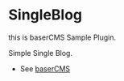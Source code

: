 # SingleBlog

this is baserCMS Sample Plugin.

Simple Single Blog.

- See [baserCMS](https://github.com/baserproject/basercms)